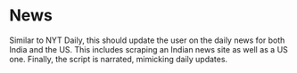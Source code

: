 # News
Similar to NYT Daily, this should update the user on the daily news for both India and the US. This includes scraping an Indian news site as well as a US one. Finally, the script is narrated, mimicking daily updates.
